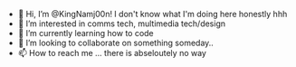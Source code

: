 - 👋 Hi, I’m @KingNamj00n! I don't know what I'm doing here honestly hhh
- 👀 I’m interested in comms tech, multimedia tech/design
- 🌱 I’m currently learning how to code
- 💞️ I’m looking to collaborate on something someday..
- 📫 How to reach me ... there is abseloutely no way 

<!---
KingNamj00n/KingNamj00n is a ✨ special ✨ repository because its `README.md` (this file) appears on your GitHub profile.
You can click the Preview link to take a look at your changes.
--->
